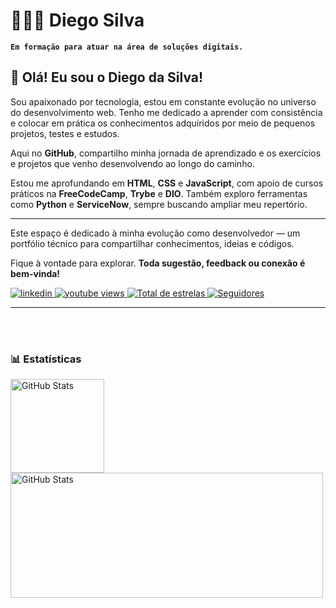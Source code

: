 # 👨🏽‍💻 Diego Silva
**`Em formação para atuar na área de soluções digitais.`**


## 👋 Olá! Eu sou o Diego da Silva!

Sou apaixonado por tecnologia, estou em constante evolução no universo do desenvolvimento web. Tenho me dedicado a aprender com consistência e colocar em prática os conhecimentos adquiridos por meio de pequenos projetos, testes e estudos.

Aqui no **GitHub**, compartilho minha jornada de aprendizado e os exercícios e projetos que venho desenvolvendo ao longo do caminho. 

Estou me aprofundando em **HTML**, **CSS** e **JavaScript**, com apoio de cursos práticos na **FreeCodeCamp**, **Trybe** e **DIO**. Também exploro ferramentas como **Python** e **ServiceNow**, sempre buscando ampliar meu repertório.

___

Este espaço é dedicado à minha evolução como desenvolvedor — um portfólio técnico para compartilhar conhecimentos, ideias e códigos.

Fique à vontade para explorar. **Toda sugestão, feedback ou conexão é bem-vinda!**

<p align="left">
    <a href="https://www.linkedin.com/in/diego-silva-profile" target="_blank">
        <img 
            alt="linkedin" 
            title="Perfiel do linkedin" 
            src="https://custom-icon-badges.demolab.com/badge/🌐-red.svg?color=%230077B5&labelColor=%230A66C2&style=for-the-badge&logo=linkedin2&label=linkedin&logoColor=white"/>
            </a> 
    <a href="#-estatísticas" target="_blank">
        <img 
            alt="youtube views" 
            title="Vizualizações no YouTube" 
            src="https://custom-icon-badges.demolab.com/youtube/channel/views/UCo-gJ8RnTn5akHqHvO55DVA?color=%23E1AD0E&logo=eye&logoColor=white&style=for-the-badge&labelColor=C79600"
        />
    </a> 
    <a href="https://github.com/Diegogitup?tab=repositories" target="_blank">
        <img 
            alt="Total de estrelas" 
            title="Total de estrelas GitHub" 
            src="https://custom-icon-badges.demolab.com/github/stars/Diegogitup?color=55960c&style=for-the-badge&labelColor=488207&logo=star&label=estrelas"
        />
    </a>
    <a href="https://github.com/Diegogitup?tab=followers" target="_blank">
        <img 
            alt="Seguidores" 
            title="Me siga no GitHub" 
            src="https://custom-icon-badges.demolab.com/github/followers/Diegogitup?color=236ad3&labelColor=1155ba&style=for-the-badge&logo=github&label=Seguidores&logoColor=white"
        />
    </a>
</p>
</p>

---

<br/>
<br/>

### 📊 Estatísticas

<p>
  <img 
    align="left" 
    alt="GitHub Stats" 
    height="150" 
    style="padding-right: 10px;" 
    src="https://github-readme-stats.vercel.app/api?username=Diegogitup&show_icons=true&theme=tokyonight&include_all_commits=true&locale=pt-br" 
  />

  <img 
      align="left" 
      alt="GitHub Stats" 
      height="200"
      width="500"
      src="https://github-readme-stats.vercel.app/api/top-langs/?username=Diegogitup&theme=tokyonight&layout=compact&custom_title=Tecnologias&langs_count=6" 
  />

</p>
